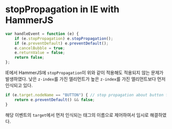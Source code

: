 # stopPropagation in IE with HammerJS

```javascript
var handleEvent = function (e) {
    if (e.stopPropagation) e.stopPropagation();
    if (e.preventDefault) e.preventDefault();
    e.cancelBubble = true;
    e.returnValue = false;
    return false;
};
```

IE에서 HammerJS에 `stopPropagation`이 위와 같이 적용해도 적용되지 않는 문제가 발생하였다. 낮은 `z-index`를 가진 엘리먼트가 높은 `z-index`를 가진 엘리먼트보다 먼저 인식되고 있다.

```javascript
if (e.target.nodeName == "BUTTON") { // stop propagation about button for IE
    return e.preventDefault() && false;
}
```

해당 이벤트의 `target`에서 먼저 인식되는 태그의 이름으로 제어하여서 임시로 해결하였다.